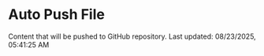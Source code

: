 # Auto Push File

Content that will be pushed to GitHub repository.
Last updated: 08/23/2025, 05:41:25 AM